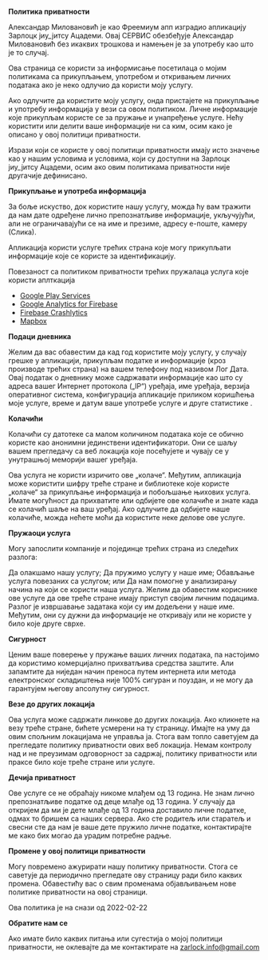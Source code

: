 **Политика приватности**

Александар Миловановић је као Фреемиум апп изградио апликацију Зарлоцк јиу_јитсу Ацадеми. Овај СЕРВИC обезбеђује Александар Миловановић без икаквих трошкова и намењен је за употребу као што је то случај.

Ова страница се користи за информисање посетилаца о мојим политикама са прикупљањем, употребом и откривањем личних података ако је неко одлучио да користи моју услугу.

Ако одлучите да користите моју услугу, онда пристајете на прикупљање и употребу информација у вези са овом политиком. Личне информације које прикупљам користе се за пружање и унапређење услуге. Нећу користити или делити ваше информације ни са ким, осим како је описано у овој политици приватности.

Изрази који се користе у овој политици приватности имају исто значење као у нашим условима и условима, који су доступни на Зарлоцк јиу_јитсу Ацадеми, осим ако овим политикама приватности није другачије дефинисано.

**Прикупљање и употреба информација**

За боље искуство, док користите нашу услугу, можда ћу вам тражити да нам дате одређене лично препознатљиве информације, укључујући, али не ограничавајући се на име и презиме, адресу е-поште, камеру (Слика). 

Апликација користи услуге трећих страна које могу прикупљати информације које се користе за идентификацију.

Повезаност са политиком приватности трећих пружалаца услуга које користи аплткација

*   [Google Play Services](https://www.google.com/policies/privacy/)
*   [Google Analytics for Firebase](https://firebase.google.com/policies/analytics)
*   [Firebase Crashlytics](https://firebase.google.com/support/privacy/)
*   [Mapbox](https://www.mapbox.com/legal/privacy)

**Подаци дневника**

Желим да вас обавестим да кад год користите моју услугу, у случају грешке у апликацији, прикупљам податке и информације (кроз производе трећих страна) на вашем телефону под називом Лог Дата. Овај податак о дневнику може садржавати информације као што су адреса вашег Интернет протокола („IP“) уређаја, име уређаја, верзија оперативног система, конфигурација апликације приликом коришћења моје услуге, време и датум ваше употребе услуге и друге статистике .

**Колачићи**

Колачићи су датотеке са малом количином података које се обично користе као анонимни јединствени идентификатори. Они се шаљу вашем прегледачу са веб локација које посећујете и чувају се у унутрашњој меморији вашег уређаја.

Ова услуга не користи изричито ове „колаче“. Међутим, апликација може користити шифру треће стране и библиотеке које користе „колаче“ за прикупљање информација и побољшање њихових услуга. Имате могућност да прихватите или одбијете ове колачиће и знате када се колачић шаље на ваш уређај. Ако одлучите да одбијете наше колачиће, можда нећете моћи да користите неке делове ове услуге.

**Пружаоци услуга**

Могу запослити компаније и појединце трећих страна из следећих разлога:

Да олакшамо нашу услугу;
Да пружимо услугу у наше име;
Обављање услуга повезаних са услугом; или
Да нам помогне у анализирању начина на који се користи наша услуга.
Желим да обавестим кориснике ове услуге да ове треће стране имају приступ својим личним подацима. Разлог је извршавање задатака који су им додељени у наше име. Међутим, они су дужни да информације не откривају или не користе у било које друге сврхе.

**Сигурност**

Ценим ваше поверење у пружање ваших личних података, па настојимо да користимо комерцијално прихватљива средства заштите. Али запамтите да ниједан начин преноса путем интернета или метода електронског складиштења није 100% сигуран и поуздан, и не могу да гарантујем његову апсолутну сигурност.

**Везе до других локација**

Ова услуга може садржати линкове до других локација. Ако кликнете на везу треће стране, бићете усмерени на ту страницу. Имајте на уму да овим спољним локацијама не управља ја. Стога вам топло саветујем да прегледате политику приватности ових веб локација. Немам контролу над и не преузимам одговорност за садржај, политику приватности или праксе било које треће стране или услуге.

**Дечија приватност**

Ове услуге се не обраћају никоме млађем од 13 година. Не знам лично препознатљиве податке од деце млађе од 13 година. У случају да откријем да ми је дете млађе од 13 година доставило личне податке, одмах то бришем са наших сервера. Ако сте родитељ или старатељ и свесни сте да нам је ваше дете пружило личне податке, контактирајте ме како бих могао да урадим потребне радње.

**Промене у овој политици приватности**

Могу повремено ажурирати нашу политику приватности. Стога се саветује да периодично прегледате ову страницу ради било каквих промена. Обавестићу вас о свим променама објављивањем нове политике приватности на овој страници.

Ова политика је на снази од 2022-02-22

**Обратите нам се**

Ако имате било каквих питања или сугестија о мојој политици приватности, не оклевајте да ме контактирате на zarlock.info@gmail.com
